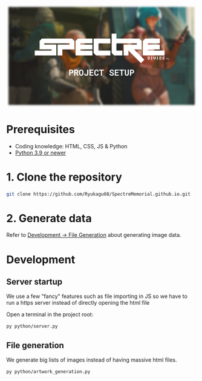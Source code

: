 <p align="center">
<img src="assets/GH_SETUP.png" alt="Spectre Divide Memorial Project Banner" width="894">
</p>

# Prerequisites

- Coding knowledge: HTML, CSS, JS & Python
- [Python 3.9 or newer](https://www.python.org/downloads/)

# 1. Clone the repository

```sh
git clone https://github.com/Ryukagu08/SpectreMemorial.github.io.git
```

# 2. Generate data

Refer to [Development -> File Generation](#file-generation) about generating image data.

# Development

## Server startup

We use a few "fancy" features such as file importing in JS so we have to run a https server instead of directly opening the html file

Open a terminal in the project root:

```sh
py python/server.py
```

## File generation

We generate big lists of images instead of having massive html files.

```sh
py python/artwork_generation.py
```
